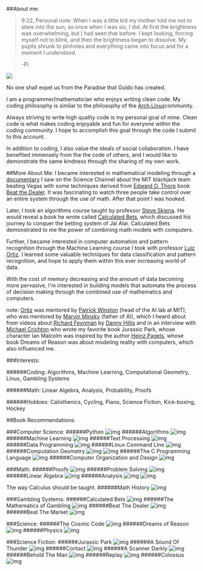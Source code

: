 ##About me:

>9:22, Personal note: When I was a little kid my mother told me not to stare into the sun, so once when I was six, I did. At first the brightness was overwhelming, but I had seen that before. I kept looking, forcing myself not to blink, and then the brightness began to dissolve. My pupils shrunk to pinholes and everything came into focus and for a moment I understood.

>-Pi

<img src = "./me.png">


No one shall expel us from the Paradise that Guido has created.

I am a programmer/mathematician who enjoys writing clean code.
My coding philosophy is similar to the philosophy of the [Arch Linux](https://wiki.archlinux.org/index.php/The_Arch_Way)community. 

Always striving to write high quality code is my personal goal of mine. Clean code is what makes coding enjoyable and fun for everyone within the coding community. I hope to accomplish this goal through the code I submit to this account. 

In addition to coding, I also value the ideals of social collaboration. I have benefited immensely from the the code of others, and I would like to demonstrate the same kindness through the sharing of my own work. 

##More About Me:
I became interested in mathematical modeling through a [documentary](https://www.youtube.com/watch?v=QflVqavHHM0) I saw on the Science Channel about the MIT blackjack team beating Vegas with some techniques derived from [Edward O. Thorp](http://en.wikipedia.org/wiki/Edward_O._Thorp) book [Beat the Dealer](http://www.amazon.com/Beat-Dealer-Winning-Strategy-Twenty-One/dp/0394703103). It was fascinating to watch three people take control over an entire system through the use of math. After that point I was hooked.

Later, I took an algorithms course taught by professor [Steve Skiena](http://www3.cs.stonybrook.edu/~skiena/). He would reveal a book he wrote called [Calculated Bets](http://www3.cs.stonybrook.edu/~skiena/jaialai/), which discussed his journey to conquer the betting system of Jai Alai. Calculated Bets demonstrated to me the power of combining math models with computers.

Further, I became interested in computer automation and pattern recognition through the Machine Learning course I took with professor [Luiz Ortiz](http://www3.cs.stonybrook.edu/~leortiz/). I learned some valuable techniques for data classification and pattern recognition, and hope to apply them within this ever increasing world of data.

With the cost of memory decreasing and the amount of data becoming more pervasive, I'm interested in building models that automate the process of decision making through the combined use of mathematics and computers.

note: 
[Ortiz](http://www3.cs.stonybrook.edu/~leortiz/) was mentored by [Patrick Winston](https://www.youtube.com/watch?v=uylHeDdlMrc) (head of the AI lab at MIT), who was mentored by [Marvin Minsky](https://www.youtube.com/watch?v=SNWVvZi3HX8) (father of AI), which I heard about from videos about [Richard Feynman](https://www.youtube.com/watch?v=Fzg1CU8t9nw) by [Danny Hillis](https://www.youtube.com/watch?v=oUUmcXfBetI) and in an interview with [Michael Crichton](https://www.youtube.com/watch?v=9QXota4sh7Q) who wrote my favorite book Jurassic Park, whose character Ian Malcolm was inspired by the author [Heinz Pagels](http://en.wikipedia.org/wiki/Heinz_Pagels), whose book Dreams of Reason was about modeling reality with computers, which also influenced me.


###Interests:

######Coding:
Algorithms, Machine Learning, Computational Geometry, Linux, Gambling Systems

######Math:
Linear Algebra, Analysis, Probability, Proofs

######Hobbies:
Calisthenics, Cycling, Piano, Science Fiction, Kick-boxing, Hockey


##Book Recommendations:

###Computer  Science:
######Python
![img](http://www.diveintopython3.net/i/cover.jpg)
######Algorithms
![img](http://ecx.images-amazon.com/images/I/51r4IbHLv4L._SY344_BO1,204,203,200_.jpg)
######Machine Learning 
![img](http://ecx.images-amazon.com/images/I/612j5Uo43eL._SY344_BO1,204,203,200_.jpg)
######Text Processing
![img](http://gnosis.cx/TPiP/cover-small.jpg)
######Data Programming
![img](http://pandas.pydata.org/_static/pydata_cover.jpg)
######Linux Command Line 
![img](http://linuxcommand.org/images/51vgLTkNsIL._SL500_AA300_.jpg)
######Computation Geometry
![img](http://ecx.images-amazon.com/images/I/51icwQP57yL._SY344_BO1,204,203,200_.jpg)
![img](http://ecx.images-amazon.com/images/I/51A6EumfzoL._SX258_BO1,204,203,200_.jpg)
######The C Programming Language
![img](http://ecx.images-amazon.com/images/I/41qX6YdIJ7L._SX258_BO1,204,203,200_.jpg)
######Computer Organization and Design
![img](http://ecx.images-amazon.com/images/I/5153mE3JS%2BL._SX258_BO1,204,203,200_.jpg)

###Math: 
######Proofs
![img](http://ecx.images-amazon.com/images/I/513EacX6z0L._SX258_BO1,204,203,200_.jpg)
######Problem Solving
![img](http://www.pagedon.com/wp-content/uploads/2012/09/k669.gif)
######Linear Algebra
![img](http://ecx.images-amazon.com/images/I/41besOHLcpL.jpg)
######Analysis
![img](http://ecx.images-amazon.com/images/I/41rKny566IL.jpg)
![img](http://ecx.images-amazon.com/images/I/41WthZ5-oiL._SY344_BO1,204,203,200_.jpg)

The way Calculus should be taught.
######Math History
![img](http://d.gr-assets.com/books/1348678123l/116185.jpg)   

###Gambling Systems: 
######Calculated Bets
![img](http://ecx.images-amazon.com/images/I/51TJuIu84ZL._SY344_BO1,204,203,200_.jpg)
######The Mathematics of Gambling
![img](http://ecx.images-amazon.com/images/I/51SWReXlBFL._SY344_BO1,204,203,200_.jpg)
######Beat The Dealer
![img](http://upload.wikimedia.org/wikipedia/en/c/c9/Beat_the_Dealer_by_Ed_Thorp.jpg)
######Beat The Market
![img](http://pixhst.com/avaxhome/2008-06-10/d40e793509a0ce998ae77110.L.jpg_.jpg)

###Science: 
######The Cosmic Code
![img](http://ecx.images-amazon.com/images/I/412PKYiWePL._SY344_BO1,204,203,200_.jpg)
######Dreams of Reason 
![img](http://ecx.images-amazon.com/images/I/51NS0KERJ7L._SY344_BO1,204,203,200_.jpg)
######Physics
![img](http://wps.prenhall.com/wps/media/objects/1087/1113739/_skins_/D/default_blue/cover.jpg)

###Science Fiction:
######Jurassic Park
![img](http://upload.wikimedia.org/wikipedia/en/3/33/Jurassicpark.jpg) 
######A Sound Of Thunder
![img](https://p.gr-assets.com/200x200/scale/books/1348517197/2242187.jpg)
######Contact
![img](http://ecx.images-amazon.com/images/I/41GIMdnaHXL._SY344_BO1,204,203,200_.jpg)
######A Scanner Darkly
![img](http://ecx.images-amazon.com/images/I/41BYZWKm6oL.jpg)
######Behold The Man
![img](http://ecx.images-amazon.com/images/I/51WUViX6clL.jpg)
######Replay
![img](http://ecx.images-amazon.com/images/I/51UULPa99dL._SY344_BO1,204,203,200_.jpg)
######Colossus
![img](http://d.gr-assets.com/books/1254074903l/1797953.jpg)